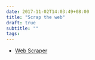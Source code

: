 ```yaml
---
date: 2017-11-02T14:03:49+08:00
title: "Scrap the web"
draft: true
subtitle: ""
tags:
---
```


- [Web Scraper][@1]

<!-- reference links -->

[@1]: http://webscraper.io/
